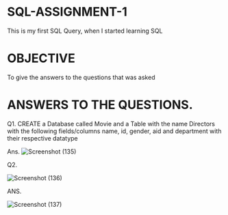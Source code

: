 # SQL-ASSIGNMENT-1
This is my first SQL Query, when I started learning SQL

# OBJECTIVE
To give the answers to the questions that was asked

# ANSWERS TO THE QUESTIONS.
Q1. CREATE a Database called Movie and a Table with the name Directors with the following fields/columns name, id, gender, aid and department with their respective datatype

Ans.
![Screenshot (135)](https://github.com/Abu-Waqaas/SQL-ASSIGNMENT-1/assets/106377378/fd1e5950-0b69-45d5-beca-c08b25a7fe42)

Q2. 


![Screenshot (136)](https://github.com/Abu-Waqaas/SQL-ASSIGNMENT-1/assets/106377378/9eee3d80-be66-4c9a-a606-6ec5de67330a)

ANS. 

![Screenshot (137)](https://github.com/Abu-Waqaas/SQL-ASSIGNMENT-1/assets/106377378/653513de-45b8-4143-92fa-649d0e9cefc0)







